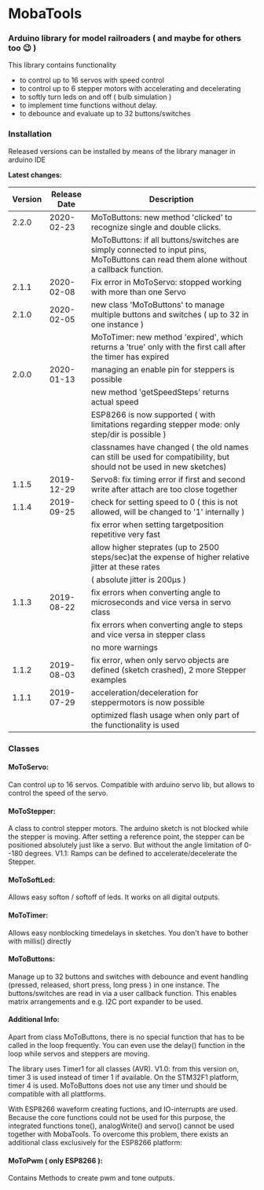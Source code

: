 ﻿MobaTools
=========
### Arduino library for model railroaders ( and maybe for others too 😉 )
This library contains functionality
- to control up to 16 servos with speed control
- to control up to 6 stepper motors with accelerating and decelerating
- to softly turn leds on and off ( bulb simulation )
- to implement time functions without delay.
- to debounce and evaluate up to 32 buttons/switches

### Installation

Released versions can be installed by means of the library manager in arduino IDE

**Latest changes:**

| Version |  Release Date  | Description
| ------- |  ------------  | -----------
| 2.2.0 | 2020-02-23| MoToButtons: new method 'clicked' to recognize single and double clicks.
| | | MoToButtons: if all buttons/switches are simply connected to input pins, MoToButtons can read them alone without a callback function.
| 2.1.1 | 2020-02-08| Fix error in MoToServo: stopped working with more than one Servo
| 2.1.0 | 2020-02-05| new class 'MoToButtons' to manage multiple buttons and switches ( up to 32 in one instance )
| | | MoToTimer: new method 'expired', which returns a 'true' only with the first call after the timer has expired
| 2.0.0 | 2020-01-13| managing an enable pin for steppers is possible
| | | new method 'getSpeedSteps' returns actual speed
| | | ESP8266 is now supported ( with limitations regarding stepper mode: only step/dir is possible )
| | | classnames have changed ( the old names can still be used for compatibility, but should not be used in new sketches)
| 1.1.5 | 2019-12-29 | Servo8: fix timing error if first and second write after attach are too close together
| 1.1.4 | 2019-09-25 | check for setting speed to 0 ( this is not allowed, will be changed to '1' internally )
| | | fix error when setting targetposition repetitive very fast
| | | allow higher steprates (up to 2500 steps/sec)at the expense of higher relative jitter at these rates
| | | ( absolute jitter is 200µs )
| 1.1.3 | 2019-08-22 | fix errors when converting angle to microseconds and vice versa in servo class
| | | fix errors when converting angle to steps and vice versa in stepper class
| | | no more warnings
| 1.1.2 | 2019-08-03 | fix error, when only servo objects are defined (sketch crashed), 2 more Stepper examples
| 1.1.1 | 2019-07-29 | acceleration/deceleration for steppermotors is now possible
| | | optimized flash usage when only part of the functionality is used

### Classes

#### MoToServo: 
Can control up to 16 servos. Compatible with arduino servo lib, but allows to control 
the speed of the servo.

#### MoToStepper: 
A class to control stepper motors. The arduino sketch is not blocked while 
the stepper is moving. After setting a reference point, the stepper can be positioned 
absolutely just like a servo. But without the angle limitation of 0--180 degrees.
V1.1: Ramps can be defined to accelerate/decelerate the Stepper.

#### MoToSoftLed: 
Allows easy softon / softoff of leds. It works on all digital outputs.

#### MoToTimer: 
Allows easy nonblocking timedelays in sketches. You don't have to bother with millis() directly

#### MoToButtons: 
Manage up to 32 buttons and switches with debounce and event handling (pressed, released, short press, long press ) in one instance. The buttons/switches are read in via a user callback function. This enables matrix arrangements and e.g. I2C port expander to be used.


#### Additional Info:
Apart from class MoToButtons, there is no special function that has to be called in the loop frequently. You can even use the delay() function in the loop while servos and steppers are moving.

The library uses Timer1 for all classes (AVR). V1.0: from this version on, timer 3 is used instead of timer 1 if available.
On the STM32F1 platform, timer 4 is used.
MoToButtons does not use any timer und should be compatible with all plattforms.

With ESP8266 waveform creating fuctions, and IO-interrupts are used. Because the core functions could not be used for this purpose, the integrated functions tone(), analogWrite() and servo() cannot be used together with MobaTools.
To overcome this problem, there exists an additional class exclusively for the ESP8266 platform:
#### MoToPwm ( only ESP8266 ):
Contains Methods to create pwm and tone outputs.


